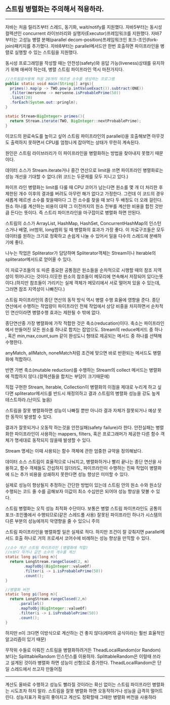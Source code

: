 ## 스트림 병렬화는 주의해서 적용하라.

---

자바는 처음 릴리즈부터 스레드, 동기화, wait/notify를 지원했다. 자바5부터는 동시성 컬렉션인 concurrent 라이브러리와 실행자(Executor)프레임워크를 지원했다. 자바7부터는 고성능 병렬 분해(parallel decom-position)프레임워크인 포크-조인(fork-join)패키지를 추가했다. 자바8부터는 parallel메서드만 한번 호출하면 파이프라인을 병렬로 실행할 수 있는 스트림을 지원했다.

동시성 프로그래밍을 작성할 때는 안전성(safety)와 응답 가능(liveness)상태를 유지하기 위해 애써야 하는데, 병렬 스트림 파이프라인 역시 마찬가지다.

```java
//스트림을사용해 처음 20개의 메르센 소수를 생성하는 프로그램
public static void main(String[] args){
  primes().map(p -> TWO.pow(p.intValueExact()).subtract(ONE))
  .filter(mersenne -> mersenne.isProbablePrime(50))
  .limit(20)
  .forEach(System.out::pringln);
}

static Stream<BigInteger> primes(){
  return Stream.iterate(TWO, BigInteger::nextProbablePrime);
}
```

이코드의 완료속도를 높이고 싶어 스트림 파이프라인의 parallel()을 호출해보면 아무것도 출력하지 못하면서 CPU를 엄청나게 잡아먹는 상태가 무한히 계속된다.

원인은 스트림 라이브러리가 이 파이프라인을 병렬화하는 방법을 찾아내지 못했기 때문이다.

데이터 소스가 Stream.iterate거나 중간 연산으로 limit을 쓰면 파이프라인 병렬화로는 성능 개선을 기대할 수 없다.(위 코드는 두문제를 모두 지니고 있다.)

파이프 라인 병렬화는 limit를 다룰 때 CPU 코어가 남는다면 원소를 몇 개 더 처리한 후 제한된 개수 이후의 결과를 버려도 아무런 해가 없다고 가정한다. 그런데 이 코드의 경우 새롭게 메르센 소수를 찾을때마다 그 전 소수를 찾을 때 보다 두 배정도 더 오래 걸린다. 원소 하나를 계산하는 비용이 대략 그 이전까지의 원소 전부를 계산한 비용을 합친 것만큼 든다는 뜻이다. 즉 스트리 파이프라인을 마구잡이로 병렬화 하면 안된다.

스트림의 소스가 ArrayList, HashMap, HashSet, ConcurrentHashMap의 인스턴스거나 배열, int범위, long범위 일 때 병렬화의 효과가 가장 좋다. 이 자료구조들은 모두 데이터를 원하는 크기로 정확하고 손쉽게 나눌 수 있어서 일을 다수의 스레드에 분배하기에 좋다.

나누는 작업은 Spliterator가 담당하며 Spliterator객체는 Stream이나 Iterable의 spliterator메서드로 얻어올 수 있다.

이 자료구조들의 또 따른 중요한 공통점은 원소들을 순차적으로 시행할 때의 참조 지역성이 뛰어나다는 것이다.이웃한 원소의 참조들이 메모리에 연속해서 저장되어 있다는뜻이다.(하지만 참조들이 가리키는 실제 객체가 메모리에서 서로 떨어져 있을 수 있는데, 그러면 참조 지역성이 나빠진다.)

스트림 파이프라인의 종단 연산의 동작 방식 역시 병렬 수행 효율에 영향을 준다. 종단 연산에서 수행하는 작업량이 파이프라인 전체 작업에서 상당 비중을 차지하면서 순차적인 연산이라면 병렬수행 효과는 제한될 수 밖에 없다.

종단연산중 가장 병렬화에 가작 적합한 것은 축소(reducation)이다. 축소는 파이프라인에서 만들어진 모든 원소를 하나로 합치는 잡업으도. Stream의 reduce메서드 중 하나 , 혹은 min,max,count,sum 같이 완성도니 형태로 제공되는 메서드 중 하나를 선택해 수행한다.

anyMatch, allMatch, noneMatch처럼 조건에 맞으면 바로 반환되는 메서드도 병렬화에 적합하다.

반면 가변 축소(mutable reduction)를 수행하는 Stream의 collect 메서드는 병렬화에 적합하지 않다.(컬렉션들을 합치는 부담이 크기때문에)

직접 구현한 Stream, Iterable, Collection이 병렬화의 이점을 제대로 누리게 하고 싶다면 spliterator메서드를 반드시 재정의하고 결과 스트림의 병렬화 성능을 강도 높게 테스트하라.(난이도 높음)

스트림을 잘못 병렬화하면 성능이 나빠질 뿐만 아니라 결과 자체가 잘못되거나 예상 못한 동작이 발생할 수 있다.

결과가 잘못되거나 오동작 하는것을 안전실패(safety failure)라 한다. 안전실패는 병렬화한 파이프라인이 사용하는 mappers, filters, 혹은 프로그래머가 제공한 다른 함수 객체가 명세대로 동작되지 않을때 발생할 수 있다.

Stream 명세는 이때 사용되는 함수 객체에 관한 엄중한 규약을 정의해놨다.

데이터 소스 스트림이 효율적으로 나눠지고, 병렬화하거나 빨리 끝나는 종단 연산을 사용하고, 함수 객체들도 간섭하지 않더라도, 파이프라인이 수행하는 진짜 작업이 병렬화에 드는 추가 비용을 상쇄하지 못한다면 성능 향상은 미미할 수 있다.

실제로 성능이 향상될지 추정하는 간단한 방법이 있는데 스트림 안의 원소 수와 원소당 수행되는 코드 줄 수를 곱해보자 이값이 최소 수십만은 되어야 성능 향상을 맞볼 수 있다.

스트림 병렬화는 오직 성능 최적화 수단이다. 보통은 병렬 스트림 파이프라인도 공통의 포크-조인풀에서 수행되므로(같은 스레드풀 사용) 잘못된 파이프라인 하나가 시스템의 다른 부분의 성능에까지 악영향을 줄 수 있으니 주의

스트림 파이프라인을 병렬화할 일은 실제로 적다. 하지만 조건이 잘 갖춰지면 parallel메서드 호출 하나로 거의 프로세서 코어수에 비례하는 성능 향상을 만끽할 수 있다.

```java
//소수 계산 스트림 파이프라인 (병렬화에 적합)
//n보다 작거나 같은 소수의 개수를 계산
static long pi(long n){
  return LongStream.rangeClosed(2, n)
        .mapToObj(BigInteger::valueOf)
        .filter(i -> i.isProbablePrime(50))
        .count();
}
```

```java
//병렬화 버전
static long pi(long n){
  return LongStream.rangeClosed(2,n)
      .parallel()
      .mapToObj(BigInteger::valueOf)
      .filter(i -> i.isProbablePrime(50))
      .count();
}
```

하지만 n이 크다면 이방식으로 계산하는 건 좋지 않다(레머의 공식이라는 훨씬 효율적인 알고리즘이 있기 때문)

무작위 수들로 이뤄진 스트림을 병렬화하려거든 TheadLocalRandom(or Random) 보다는 SplittableRandom 인스턴스를 이용하자. SplittableRandom은 이럴때 쓰라고 설계된 것이라 병렬화 하면 성능이 선형으로 증가한다. TheadLocalRandom은 단일 스레드에서 쓰고자 만들어짐

---

계산도 올바로 수행하고 성능도 빨라질 것이라는 확신 없이는 스트림 파이프라인 병렬화는 시도조차 하지 말라. 스트림을 잘못 병렬화 하면 오동작하거나 성능을 급격히 떨어트린다. 성능지표가 확실히 좋아지고 계산도 정확할때 그때만 병렬화 버전을 사용하라
